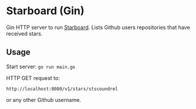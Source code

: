 # Starboard (Gin)

Gin HTTP server to run [Starboard](https://github.com/stscoundrel/starboard). Lists Github users repositories that have received stars.

## Usage

Start server:
`go run main.go`

HTTP GET request to:

`http://localhost:8080/v1/stars/stscoundrel`

or any other Github username.